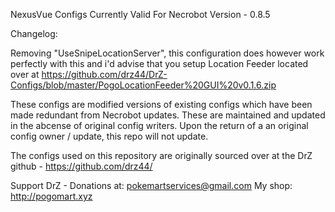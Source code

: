 NexusVue Configs Currently Valid For Necrobot Version - 0.8.5

Changelog: 

Removing "UseSnipeLocationServer", this configuration does however work perfectly with this and i'd advise that you setup Location Feeder located over at https://github.com/drz44/DrZ-Configs/blob/master/PogoLocationFeeder%20GUI%20v0.1.6.zip

These configs are modified versions of existing configs which have been made redundant from Necrobot updates.
These are maintained and updated in the abcense of original config writers. 
Upon the return of a an original config owner / update, this repo will not update.

The configs used on this repository are originally sourced over at the DrZ github - https://github.com/drz44/

Support DrZ - Donations at: pokemartservices@gmail.com My shop: http://pogomart.xyz


